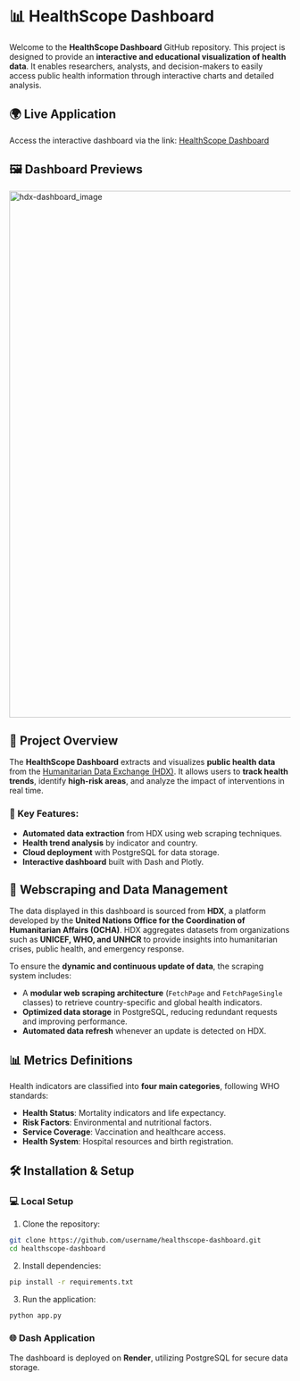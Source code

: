 # 📊 HealthScope Dashboard

Welcome to the **HealthScope Dashboard** GitHub repository. This project is designed to provide an **interactive and educational visualization of health data**. It enables researchers, analysts, and decision-makers to easily access public health information through interactive charts and detailed analysis.

## 🌍  Live Application

Access the interactive dashboard via the link: [HealthScope Dashboard](https://hdx-dashboard.onrender.com)

## 🖼️ Dashboard Previews

<img width="944" alt="hdx-dashboard_image" src="https://github.com/user-attachments/assets/4dad0ddd-136b-44ae-a653-72e2d2b378b0" />

## 🧩 Project Overview

The **HealthScope Dashboard** extracts and visualizes **public health data** from the [Humanitarian Data Exchange (HDX)](https://data.humdata.org/). It allows users to **track health trends**, identify **high-risk areas**, and analyze the impact of interventions in real time.

### 🔑 Key Features:

- **Automated data extraction** from HDX using web scraping techniques.
- **Health trend analysis** by indicator and country.
- **Cloud deployment** with PostgreSQL for data storage.
- **Interactive dashboard** built with Dash and Plotly.

## 🔄 Webscraping and Data Management

The data displayed in this dashboard is sourced from **HDX**, a platform developed by the **United Nations Office for the Coordination of Humanitarian Affairs (OCHA)**. HDX aggregates datasets from organizations such as **UNICEF, WHO, and UNHCR** to provide insights into humanitarian crises, public health, and emergency response.

To ensure the **dynamic and continuous update of data**, the scraping system includes:
- A **modular web scraping architecture** (`FetchPage` and `FetchPageSingle` classes) to retrieve country-specific and global health indicators.
- **Optimized data storage** in PostgreSQL, reducing redundant requests and improving performance.
- **Automated data refresh** whenever an update is detected on HDX.

## 📊 Metrics Definitions

Health indicators are classified into **four main categories**, following WHO standards:

- **Health Status**: Mortality indicators and life expectancy.
- **Risk Factors**: Environmental and nutritional factors.
- **Service Coverage**: Vaccination and healthcare access.
- **Health System**: Hospital resources and birth registration.

## 🛠️ Installation & Setup

### 💻  Local Setup
1. Clone the repository:
```bash
git clone https://github.com/username/healthscope-dashboard.git
cd healthscope-dashboard
```
2. Install dependencies:
```bash
pip install -r requirements.txt
```
3. Run the application:
```bash
python app.py
```

### 🌐 Dash Application
The dashboard is deployed on **Render**, utilizing PostgreSQL for secure data storage.
